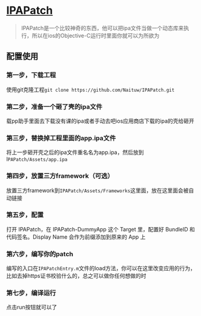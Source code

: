 # [IPAPatch](https://github.com/Naituw/IPAPatch)

>  IPAPatch是一个比较神奇的东西，他可以把ipa文件当做一个动态库来执行，所以在ios的Objective-C运行时里面你就可以为所欲为

## 配置使用

### 第一步，下载工程

使用git克隆工程`git clone https://github.com/Naituw/IPAPatch.git`

### 第二步，准备一个砸了壳的ipa文件

载pp助手里面去下载没有课的ipa或者手动去吧ios应用商店下载的ipa的壳给砸开

### 第三步，替换掉工程里面的app.ipa文件

将上一步砸开壳之后的ipa文件重名名为app.ipa，然后放到I`PAPatch/Assets/app.ipa`

### 第四步，放置三方framework（可选）

放置三方framework到`IPAPatch/Assets/Frameworks`这里面，放在这里面会被自动链接

### 第五步，配置

打开 IPAPatch，在 IPAPatch-DummyApp 这个 Target 里，配置好 BundleID 和代码签名。Display Name 会作为前缀添加到原来的 App 上

### 第六步，编写你的patch

编写的入口在`IPAPatchEntry.m`文件的load方法，你可以在这里改变应用的行为，比如去掉https证书校验什么的，总之可以做你任何想做的时

### 第七步，编译运行

点击run按钮就可以了